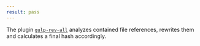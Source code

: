 ```yaml
---
result: pass
---
```


The plugin [`gulp-rev-all`][rev-all] analyzes contained file references, rewrites them and calculates a final hash accordingly.

[rev-all]: http://npm.im/gulp-rev-all
